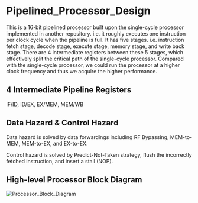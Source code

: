 ﻿# **Pipelined_Processor_Design**
This is a 16-bit pipelined processor built upon the single-cycle processor implemented in another repository. i.e. it roughly executes one instruction per clock cycle when the pipeline is full. It has five stages. i.e. instruction fetch stage, decode stage, execute stage, memory stage, and write back stage. There are 4 intermediate registers between these 5 stages, which effectively split the critical path of the single-cycle processor. Compared with the single-cycle processor, we could run the processor at a higher clock frequency and thus we acquire the higher performance.

## 4 Intermediate Pipeline Registers ##
IF/ID, ID/EX, EX/MEM, MEM/WB

## Data Hazard & Control Hazard
Data hazard is solved by data forwardings including RF Bypassing, MEM-to-MEM, MEM-to-EX, and EX-to-EX.

Control hazard is solved by Predict-Not-Taken strategy, flush the incorrectly fetched instruction, and insert a stall (NOP).

## High-level Processor Block Diagram
![Processor_Block_Diagram](https://github.com/RookieT0T/Pipelined_Processor_Design/assets/125717952/ae432d66-2c4b-44e8-834f-ed1c27cb87af)
